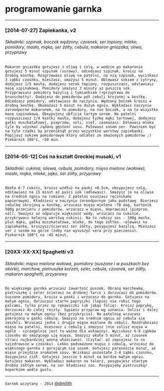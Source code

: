 
# programowanie garnka

---


### [2014-07-27] Zapiekanka, v2
###### Składniki: szpinak, boczek wędzony, czosnek, ser topiony, mleko, pomidory, masło, mąka, ser żółty, cebula, makaron gniazdka, oliwa, przyprawy

```
Makaron gniazdka gotujesz z oliwą i solą, w wodzie po makaronie gotujesz 5 minut szpinak (surowy), odcedzasz szpinak, kroisz na drobną kostkę. Rozgrzewasz oliwę na patelni, na nią szpinak, wyciskasz 3 ząbki czosnku, mieszasz, smażysz 5 minut. Oblewasz sokiem z cytryny, dodajesz 1/5 masła, dodajesz serek topiony, rozpuszczasz, odstawiasz masę szpinakową. Pomidory smażysz 3 minuty aż puszczą sok. Przyprawiasz pomidory bazylią i tymiankiem (+przyprawa do brunschetty). Dodajesz do pomidorów pół cebuli krojonej w kostkę. Odcedzasz pomidory, odstawiasz do naczynia. Wędzony boczek kroisz w drobną kostkę. Obsmażasz 5 minut na dużym ogniu. Wykładasz naczynie zaroodporne makaronem, na to pomidory, na nie boczek, a na to wszystko masę szpinakową. Obsypujesz obficie tartym serem. Na patelni rozpuszczasz 1/4 kostki masła, dodajesz łyżkę mąki tortowej, dodajesz gałki muszkatałowej, pieprzów, soli, ziół, zasmażasz. Dolewasz mleka tyle by uzyskać żądaną gęstość sosu. Polewasz sosem ser. Powinien być na tyle rzadki by przeniknął przez wszystkie warstwy zapiekanki. Popijasz sokiem pomidorowym który odlałeś ze smażonych pomidorów ;)
Piekarnik 180°C, ~50 min.
```

---


### [2014-05-12] Coś na kształt Greckiej musaki, v1
###### Składniki: cukinia, oliewa, cebula, pomidory, mięso mielone (wołowe), masło, mąka, mleko, jajko, ser żółty, przyprawy

```
Około 6-7 cukini, kroisz wzdłuż na paski <0.5cm, obsypujesz solą, odstawiasz na 15 minut aż puści sok (odlewasz). Smażysz je na oliwie na średnim ogniu na rumiano. Z patelni osuszasz ręcznikami papierowymi. Kładziesz w naczyniu żaroodpornym jako podstawę. Bierzesz cebulkę skrojoną w kostkę, wrzucasz mięso mielone ~70 dag, kartonik 500g przecieru z pomidorów, wrzucasz w mięso, doprawiasz (pieprze, sól). Smażysz aż odparuje większość wody, wrzucasz na cukinie, przykrywasz kolejną warstwą cukinii. Na to robisz sos - 100g masła, plus mąka, gałka muszkatałowa, mleko, do tego żółtko. ~alewasz na zapiekankę, kruszysz/ścierasz ser żółty, posypujesz bazylią. Mieszasz ser z sosem na górze (żeby nie wysuszyć sera przy pieczeniu).
Piekarnik 180°C na ~45 minut,
```


---


### [20XX-XX-XX] Spaghetti v3
###### Składniki: mięso mielone wołowe, pomidory (suszone i w puszkach bez skórki), marchew, pietruszka korzeń, seler, cebula, czosnek, ser żółty, makaron spaghetti, przyprawy

```
Do większego garnka wrzucasz zawartość puszek. Obraną marchewkę, pietruszkę i seler ścierasz na drobnej tarce i dorzucasz do pomidorów. Suszone pomidory, kroisz w paski i wrzucasz do garnka. Gotujesz na małym ogniu, dorzucasz starte papryczki (lepiej nie robić tego palcami, tylko przez np rękawiczki lub jakąś folię). Kroisz paprykę, dorzucasz do całej reszty. Sypiesz przypraw wg uznania. Solisz i dalej gotujesz na małym ogniu (bez przykrycia). Na patelnię wrzucasz pokrojoną w paski cebulę. Smażysz na średnim ogniu aż cebula się zeszkli. Wrzucasz jedno i drugie mięso mielone do cebuli. Rozdrabniasz mięso na patelni, mieszasz z cebulą i smażysz (nie solisz mięsa w ogóle - szczególnie jest to ważne dla wołowiny). Wyciskasz 6-8 ząbków czosnku do smażącego się mięsa. Smażysz około 5 minut, aż czosnek straci najbardziej wonną właściwość. (Czytać: aż zepsujesz to co najzdrowsze w czosnku). Lekko podsmażone mięso z cebulą, wrzucasz do większego garnka z gorującym się sosem. Gotujesz paręnaście minut, aż mięso przejdzie aromatem sosu. Wciskasz pozostałe 2-4 ząbki czosnku, dosypujesz ziół. Gotujesz jeszcze 5 minut na bardzo małym ogniu. Gotujesz makaron. Wykładasz makaron na talerz, posypujesz startym drobno żółtym serem, na ser kładziesz sos. Posypujemy pietruszką/ koperkiem wedle gustu.
```

---


`Garnek wczytany - 2014` [@dmilith](https://twitter.com/dmilith)
